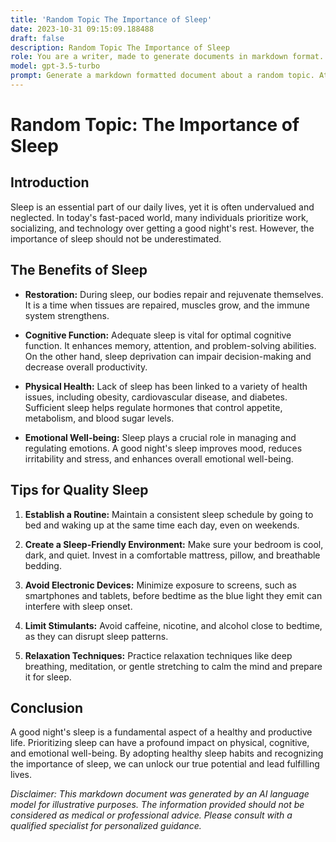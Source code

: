 ```yaml
---
title: 'Random Topic The Importance of Sleep'
date: 2023-10-31 09:15:09.188488
draft: false
description: Random Topic The Importance of Sleep
role: You are a writer, made to generate documents in markdown format. It is very important that all of the documents you generate are in valid markdown format.
model: gpt-3.5-turbo
prompt: Generate a markdown formatted document about a random topic. At the bottom, include a disclaimer explaining that the document was generated by you. The first line of the document should be the title. Make sure that the entire document is in proper markdown format, using a mix of various tags to make the document visually appealing.
---
```


# Random Topic: The Importance of Sleep

## Introduction

Sleep is an essential part of our daily lives, yet it is often undervalued and neglected. In today's fast-paced world, many individuals prioritize work, socializing, and technology over getting a good night's rest. However, the importance of sleep should not be underestimated. 

## The Benefits of Sleep

- **Restoration:** During sleep, our bodies repair and rejuvenate themselves. It is a time when tissues are repaired, muscles grow, and the immune system strengthens.

- **Cognitive Function:** Adequate sleep is vital for optimal cognitive function. It enhances memory, attention, and problem-solving abilities. On the other hand, sleep deprivation can impair decision-making and decrease overall productivity.

- **Physical Health:** Lack of sleep has been linked to a variety of health issues, including obesity, cardiovascular disease, and diabetes. Sufficient sleep helps regulate hormones that control appetite, metabolism, and blood sugar levels.

- **Emotional Well-being:** Sleep plays a crucial role in managing and regulating emotions. A good night's sleep improves mood, reduces irritability and stress, and enhances overall emotional well-being.

## Tips for Quality Sleep

1. **Establish a Routine:** Maintain a consistent sleep schedule by going to bed and waking up at the same time each day, even on weekends.

2. **Create a Sleep-Friendly Environment:** Make sure your bedroom is cool, dark, and quiet. Invest in a comfortable mattress, pillow, and breathable bedding.

3. **Avoid Electronic Devices:** Minimize exposure to screens, such as smartphones and tablets, before bedtime as the blue light they emit can interfere with sleep onset.

4. **Limit Stimulants:** Avoid caffeine, nicotine, and alcohol close to bedtime, as they can disrupt sleep patterns.

5. **Relaxation Techniques:** Practice relaxation techniques like deep breathing, meditation, or gentle stretching to calm the mind and prepare it for sleep.

## Conclusion

A good night's sleep is a fundamental aspect of a healthy and productive life. Prioritizing sleep can have a profound impact on physical, cognitive, and emotional well-being. By adopting healthy sleep habits and recognizing the importance of sleep, we can unlock our true potential and lead fulfilling lives.

*Disclaimer: This markdown document was generated by an AI language model for illustrative purposes. The information provided should not be considered as medical or professional advice. Please consult with a qualified specialist for personalized guidance.*